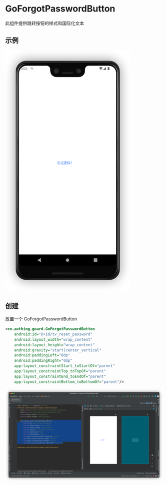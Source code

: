 # GoForgotPasswordButton

<LastUpdated/>

此组件提供跳转按钮的样式和国际化文本

## 示例

<img src="./../images/go_forgot_password_button.png" alt="drawing" width="400"/>

## 创建

放置一个 GoForgotPasswordButton

```xml
<cn.authing.guard.GoForgotPasswordButton
    android:id="@+id/tv_reset_password"
    android:layout_width="wrap_content"
    android:layout_height="wrap_content"
    android:gravity="start|center_vertical"
    android:paddingLeft="0dp"
    android:paddingRight="0dp"
    app:layout_constraintStart_toStartOf="parent"
    app:layout_constraintTop_toTopOf="parent"
    app:layout_constraintEnd_toEndOf="parent"
    app:layout_constraintBottom_toBottomOf="parent"/>
```

![](./../images/go_forgot_password_button2.png)
